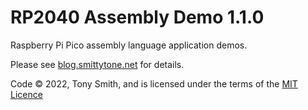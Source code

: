 # RP2040 Assembly Demo 1.1.0

Raspberry Pi Pico assembly language application demos.

Please see [blog.smittytone.net](https://blog.smittytone.net) for details.

Code © 2022, Tony Smith, and is licensed under the terms of the [MIT Licence](./LICENSE.md)
